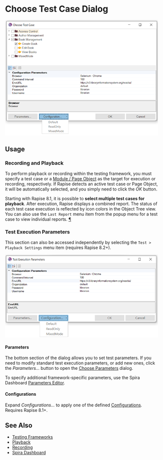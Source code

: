# Choose Test Case Dialog

![Test To Play Selector](./img/test_to_play_selector_test_case_chooser.png)

## Usage

### Recording and Playback

To perform playback or recording within the testing framework, you must specify a test case or a [Module / Page Object](Frameworks/pageobjects.md) as the target for execution or recording, respectively. If Rapise detects an active test case or Page Object, it will be automatically selected, and you simply need to click the *OK* button.

Starting with Rapise 8.1, it is possible to **select multiple test cases for playback**. After execution, Rapise displays a combined report. The status of each test case execution is reflected by icon colors in the Object Tree view. You can also use the `Last Report` menu item from the popup menu for a test case to view individual reports. <a class="headerlink" href="#execute-multiple-test-cases" title="Permanent link">¶</a>

### Test Execution Parameters

This section can also be accessed independently by selecting the `Test > Playback Settings` menu item (requires Rapise 8.2+).

![Test Execution Parameters](./img/test_execution_parameters_dialog.png)

#### Parameters

The bottom section of the dialog allows you to set test parameters. If you need to modify standard test execution parameters, or add new ones, click the *Parameters...* button to open the [Choose Parameters](test_param_chooser.md) dialog.

To specify additional framework-specific parameters, use the Spira Dashboard [Parameters Editor](spira_dashboard_2.md).

#### Configurations

Expand *Configurations...* to apply one of the defined [Configurations](./Frameworks/parameters.md#configurations). Requires Rapise 8.1+.

## See Also

- [Testing Frameworks](Frameworks/frameworks.md)
- [Playback](playback.md)
- [Recording](recording.md)
- [Spira Dashboard](spira_dashboard_2.md)